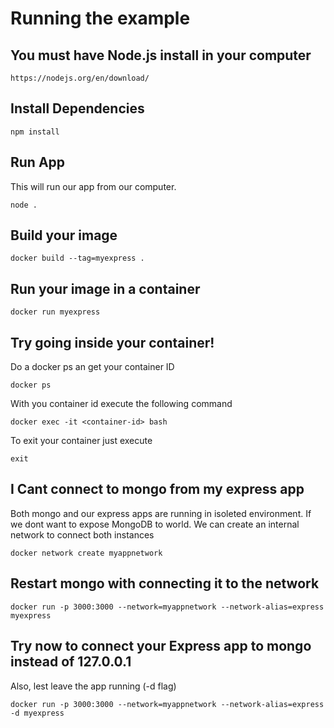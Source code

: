# Running the example


## You must have Node.js install in your computer

```
https://nodejs.org/en/download/
```

## Install Dependencies

```shell
npm install
```

## Run App

This will run our app from our computer.

```shell
node .
```

## Build your image

```shell
docker build --tag=myexpress .
```

## Run your image in a container

```shell
docker run myexpress
```

## Try going inside your container!

Do a docker ps an get your container ID

```shell
docker ps
```

With you container id execute the following command

```shell
docker exec -it <container-id> bash
```

To exit your container just execute 
```shell
exit
```

## I Cant connect to mongo from my express app

Both mongo and our express apps are running in isoleted environment. If we dont want to expose MongoDB to world. We can create an internal network to connect both instances

```shell
docker network create myappnetwork
```

## Restart mongo with connecting it to the network

```shell
docker run -p 3000:3000 --network=myappnetwork --network-alias=express myexpress
```

## Try now to connect your Express app to mongo instead of 127.0.0.1

Also, lest leave the app running (-d flag)

```shell
docker run -p 3000:3000 --network=myappnetwork --network-alias=express -d myexpress
```

